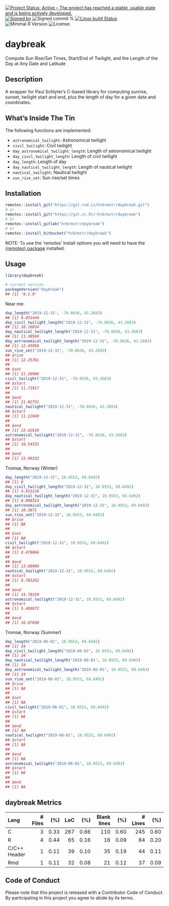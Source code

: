 
[![Project Status: Active – The project has reached a stable, usable
state and is being actively
developed.](https://www.repostatus.org/badges/latest/active.svg)](https://www.repostatus.org/#active)
[![Signed
by](https://img.shields.io/badge/Keybase-Verified-brightgreen.svg)](https://keybase.io/hrbrmstr)
![Signed commit
%](https://img.shields.io/badge/Signed_Commits-100%25-lightgrey.svg)
[![Linux build
Status](https://travis-ci.org/hrbrmstr/daybreak.svg?branch=master)](https://travis-ci.org/hrbrmstr/daybreak)  
![Minimal R
Version](https://img.shields.io/badge/R%3E%3D-3.2.0-blue.svg)
![License](https://img.shields.io/badge/License-MIT-blue.svg)

# daybreak

Compute Sun Rise/Set Times, Start/End of Twilight, and the Length of the
Day at Any Date and Latitude

## Description

A wrapper for Paul Schlyter’s C-based library for computing sunrise,
sunset, twilight start and end, plus the length of day for a given data
and coordinates.

## What’s Inside The Tin

The following functions are implemented:

  - `astronomical_twilight`: Astronomical twilight
  - `civil_twilight`: Civil twilight
  - `day_astronomical_twilight_length`: Length of astronomical twilight
  - `day_civil_twilight_length`: Length of civil twilight
  - `day_length`: Length of day
  - `day_nautical_twilight_length`: Length of nautical twilight
  - `nautical_twilight`: Nautical twilight
  - `sun_rise_set`: Sun rise/set times

## Installation

``` r
remotes::install_git("https://git.rud.is/hrbrmstr/daybreak.git")
# or
remotes::install_git("https://git.sr.ht/~hrbrmstr/daybreak")
# or
remotes::install_gitlab("hrbrmstr/daybreak")
# or
remotes::install_bitbucket("hrbrmstr/daybreak")
```

NOTE: To use the ‘remotes’ install options you will need to have the
[{remotes} package](https://github.com/r-lib/remotes) installed.

## Usage

``` r
library(daybreak)

# current version
packageVersion("daybreak")
## [1] '0.1.0'
```

Near me:

``` r
day_length("2019-12-31", -70.8636, 43.2683)
## [1] 9.031444
day_civil_twilight_length("2019-12-31", -70.8636, 43.2683)
## [1] 10.10834
day_nautical_twilight_length("2019-12-31", -70.8636, 43.2683)
## [1] 11.30569
day_astronomical_twilight_length("2019-12-31", -70.8636, 43.2683)
## [1] 12.45998
sun_rise_set("2019-12-31", -70.8636, 43.2683)
## $rise
## [1] 12.25761
## 
## $set
## [1] 21.28906
civil_twilight("2019-12-31", -70.8636, 43.2683)
## $start
## [1] 11.71917
## 
## $end
## [1] 21.82751
nautical_twilight("2019-12-31", -70.8636, 43.2683)
## $start
## [1] 11.12049
## 
## $end
## [1] 22.42618
astronomical_twilight("2019-12-31", -70.8636, 43.2683)
## $start
## [1] 10.54335
## 
## $end
## [1] 23.00332
```

Tromsø, Norway (Winter)

``` r
day_length("2019-12-31", 18.9553, 69.6492)
## [1] 0
day_civil_twilight_length("2019-12-31", 18.9553, 69.6492)
## [1] 4.613116
day_nautical_twilight_length("2019-12-31", 18.9553, 69.6492)
## [1] 8.000323
day_astronomical_twilight_length("2019-12-31", 18.9553, 69.6492)
## [1] 10.5871
sun_rise_set("2019-12-31", 18.9553, 69.6492)
## $rise
## [1] NA
## 
## $set
## [1] NA
civil_twilight("2019-12-31", 18.9553, 69.6492)
## $start
## [1] 8.476866
## 
## $end
## [1] 13.08998
nautical_twilight("2019-12-31", 18.9553, 69.6492)
## $start
## [1] 6.783262
## 
## $end
## [1] 14.78359
astronomical_twilight("2019-12-31", 18.9553, 69.6492)
## $start
## [1] 5.489872
## 
## $end
## [1] 16.07698
```

Tromsø, Norway (Summer)

``` r
day_length("2019-06-01", 18.9553, 69.6492)
## [1] 24
day_civil_twilight_length("2019-06-01", 18.9553, 69.6492)
## [1] 24
day_nautical_twilight_length("2019-06-01", 18.9553, 69.6492)
## [1] 24
day_astronomical_twilight_length("2019-06-01", 18.9553, 69.6492)
## [1] 24
sun_rise_set("2019-06-01", 18.9553, 69.6492)
## $rise
## [1] NA
## 
## $set
## [1] NA
civil_twilight("2019-06-01", 18.9553, 69.6492)
## $start
## [1] NA
## 
## $end
## [1] NA
nautical_twilight("2019-06-01", 18.9553, 69.6492)
## $start
## [1] NA
## 
## $end
## [1] NA
astronomical_twilight("2019-06-01", 18.9553, 69.6492)
## $start
## [1] NA
## 
## $end
## [1] NA
```

## daybreak Metrics

| Lang         | \# Files |  (%) | LoC |  (%) | Blank lines |  (%) | \# Lines |  (%) |
| :----------- | -------: | ---: | --: | ---: | ----------: | ---: | -------: | ---: |
| C            |        3 | 0.33 | 267 | 0.66 |         110 | 0.60 |      245 | 0.60 |
| R            |        4 | 0.44 |  65 | 0.16 |          16 | 0.09 |       84 | 0.20 |
| C/C++ Header |        1 | 0.11 |  39 | 0.10 |          35 | 0.19 |       44 | 0.11 |
| Rmd          |        1 | 0.11 |  32 | 0.08 |          21 | 0.12 |       37 | 0.09 |

## Code of Conduct

Please note that this project is released with a Contributor Code of
Conduct. By participating in this project you agree to abide by its
terms.
